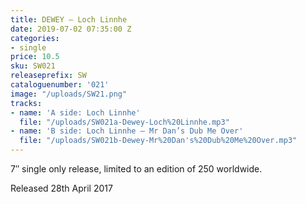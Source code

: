 ```yaml
---
title: DEWEY – Loch Linnhe
date: 2019-07-02 07:35:00 Z
categories:
- single
price: 10.5
sku: SW021
releaseprefix: SW
cataloguenumber: '021'
image: "/uploads/SW21.png"
tracks:
- name: 'A side: Loch Linnhe'
  file: "/uploads/SW021a-Dewey-Loch%20Linnhe.mp3"
- name: 'B side: Loch Linnhe – Mr Dan’s Dub Me Over'
  file: "/uploads/SW021b-Dewey-Mr%20Dan's%20Dub%20Me%20Over.mp3"
---
```


7″ single only release, limited to an edition of 250 worldwide.

Released 28th April 2017